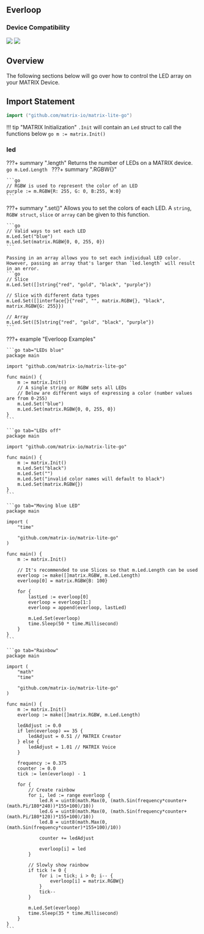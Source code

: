 <h2 style="padding-top:0">Everloop</h2>

### Device Compatibility
<img class="creator-compatibility-icon" src="../../../img/creator-icon.svg">
<img class="creator-compatibility-icon" src="../../../img/voice-icon.svg">

## Overview
The following sections below will go over how to control the LED array on your MATRIX Device.

## Import Statement
```go
import ("github.com/matrix-io/matrix-lite-go")
```

!!! tip "MATRIX Initialization"
    `.Init` will contain an `Led` struct to call the functions below
    ```go
    m := matrix.Init()
    ```

### led

???+ summary ".length"
    Returns the number of LEDs on a MATRIX device.
    ```go
    m.Led.Length
    ```
???+ summary ".RGBW{}"

    ```go
    // RGBW is used to represent the color of an LED
    purple := m.RGBW{R: 255, G: 0, B:255, W:0}
    ```

???+ summary ".set()"
    Allows you to set the colors of each LED. A `string`, `RGBW struct`, `slice` or `array` can be given to this function.

    ```go
    // Valid ways to set each LED
    m.Led.Set("blue")
    m.Led.Set(matrix.RGBW{0, 0, 255, 0})
    ```

    Passing in an array allows you to set each individual LED color. However, passing an array that's larger than `led.length` will result in an error.
    ```go
    // Slice
    m.Led.Set([]string{"red", "gold", "black", "purple"})

    // Slice with different data types
    m.Led.Set([]interface{}{"red", "", matrix.RGBW{}, "black", matrix.RGBW{G: 255}})

    // Array
    m.Led.Set([5]string{"red", "gold", "black", "purple"})
    ```
  
???+ example "Everloop Examples"

    ```go tab="LEDs blue"
    package main

    import "github.com/matrix-io/matrix-lite-go"

    func main() {
        m := matrix.Init()
        // A single string or RGBW sets all LEDs
        // Below are different ways of expressing a color (number values are from 0-255)
        m.Led.Set("blue")
        m.Led.Set(matrix.RGBW{0, 0, 255, 0})
    }
    ```

    ```go tab="LEDs off"
    package main

    import "github.com/matrix-io/matrix-lite-go"

    func main() {
        m := matrix.Init()
        m.Led.Set("black")
        m.Led.Set("")
        m.Led.Set("invalid color names will default to black")
        m.Led.Set(matrix.RGBW{})
    }
    ```

    ```go tab="Moving blue LED"
    package main

    import (
        "time"
        
        "github.com/matrix-io/matrix-lite-go"
    )

    func main() {
        m := matrix.Init()

        // It's recommended to use Slices so that m.Led.Length can be used
        everloop := make([]matrix.RGBW, m.Led.Length)
        everloop[0] = matrix.RGBW{B: 100}

        for {
            lastLed := everloop[0]
            everloop = everloop[1:]
            everloop = append(everloop, lastLed)

            m.Led.Set(everloop)
            time.Sleep(50 * time.Millisecond)
        }
    }
    ```

    ```go tab="Rainbow"
    package main

    import (
        "math"
        "time"

        "github.com/matrix-io/matrix-lite-go"
    )

    func main() {
        m := matrix.Init()
        everloop := make([]matrix.RGBW, m.Led.Length)

        ledAdjust := 0.0
        if len(everloop) == 35 {
            ledAdjust = 0.51 // MATRIX Creator
        } else {
            ledAdjust = 1.01 // MATRIX Voice
        }

        frequency := 0.375
        counter := 0.0
        tick := len(everloop) - 1

        for {
            // Create rainbow
            for i, led := range everloop {
                led.R = uint8(math.Max(0, (math.Sin(frequency*counter+(math.Pi/180*240))*155+100)/10))
                led.G = uint8(math.Max(0, (math.Sin(frequency*counter+(math.Pi/180*120))*155+100)/10))
                led.B = uint8(math.Max(0, (math.Sin(frequency*counter)*155+100)/10))

                counter += ledAdjust

                everloop[i] = led
            }

            // Slowly show rainbow
            if tick != 0 {
                for i := tick; i > 0; i-- {
                    everloop[i] = matrix.RGBW{}
                }
                tick--
            }

            m.Led.Set(everloop)
            time.Sleep(35 * time.Millisecond)
        }
    }
    ```